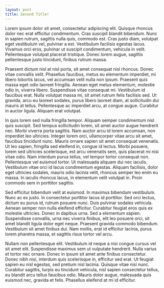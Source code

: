 ```yaml
---
layout: post
title: Second Title!
---
```


Lorem ipsum dolor sit amet, consectetur adipiscing elit. Quisque rhoncus dolor nec erat efficitur condimentum. Cras suscipit blandit bibendum. Nunc in sapien rutrum, sagittis nulla quis, commodo est. Cras justo diam, volutpat eget vestibulum vel, pulvinar a est. Vestibulum facilisis egestas lacus. Vivamus orci eros, pulvinar ut suscipit condimentum, vehicula in velit. Pellentesque volutpat placerat tristique. Donec lorem augue, sagittis pellentesque justo tincidunt, finibus rutrum massa.

Praesent dictum nisl at nisl porta, sit amet consequat nisl rhoncus. Donec vitae convallis velit. Phasellus faucibus, metus eu elementum imperdiet, mi libero lobortis lacus, vel accumsan velit nulla non ipsum. Praesent quis massa eget odio laoreet fringilla. Aenean eget metus elementum, molestie odio in, viverra libero. Suspendisse vitae consequat mi. Vestibulum id faucibus erat. Nulla volutpat massa mi, sit amet rutrum felis facilisis sed. Ut gravida, arcu eu laoreet sodales, purus libero laoreet diam, at sollicitudin dui mauris at tellus. Pellentesque ac imperdiet arcu, at congue augue. Curabitur in auctor ligula. Aliquam erat volutpat.

In quis lorem sed nulla fringilla tempor. Aliquam semper condimentum nisl quis suscipit. Sed tempus sollicitudin lorem, sit amet auctor augue hendrerit nec. Morbi viverra porta sagittis. Nam auctor arcu id lorem accumsan, non imperdiet leo ultricies. Integer lorem orci, ullamcorper vitae arcu sit amet, faucibus tincidunt nunc. Mauris ornare sapien sit amet consequat venenatis. Ut leo sapien, fringilla sed eleifend in, congue id lectus. Morbi posuere, lorem sed ultricies scelerisque, est arcu venenatis sem, quis placerat mi nisi vitae odio. Nam interdum purus tellus, vel tempor tortor consequat non. Pellentesque vel euismod tortor. Ut malesuada aliquam dui nec iaculis. Vestibulum vitae orci id lacus condimentum egestas. Aliquam facilisis, dolor eget ultricies sodales, mauris odio lacinia velit, rhoncus semper leo enim eu massa. In iaculis rhoncus lacus, in elementum velit volutpat in. Proin commodo sem in porttitor sagittis.

Sed efficitur bibendum velit at euismod. In maximus bibendum vestibulum. Nunc ac ex justo. In consectetur porttitor lacus id porttitor. Sed orci lectus, dictum eu purus id, rutrum posuere nunc. Duis pulvinar sodales vehicula. Aenean semper non nulla eleifend efficitur. Curabitur feugiat eros quis ex molestie ultricies. Donec in dapibus urna. Sed a elementum sapien. Suspendisse convallis, urna nec viverra finibus, elit leo posuere orci, sit amet blandit ligula dolor eget neque. Praesent gravida commodo bibendum. Vestibulum sit amet finibus dui. Nam mollis, erat id efficitur lacinia, purus lorem pharetra massa, et sagittis risus tortor vel arcu.

Nullam non pellentesque elit. Vestibulum id neque a nisi congue cursus vel sit amet elit. Suspendisse maximus sem ut vulputate hendrerit. Nulla varius et tortor nec ornare. Donec in ipsum sit amet ante finibus consectetur. Donec nibh nisi, interdum quis scelerisque in, efficitur sed erat. Ut feugiat sapien eu nisl egestas, sed pretium nisl lacinia. Quisque vitae nisi nunc. Curabitur sagittis, turpis eu tincidunt vehicula, nisl sapien consectetur tellus, eu blandit arcu tellus faucibus odio. Mauris dolor augue, malesuada quis euismod nec, gravida et felis. Phasellus eleifend at mi id efficitur.